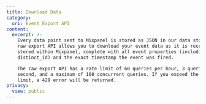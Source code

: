 ```yaml
---
title: Download Data
category:
  uri: Event Export API
content:
  excerpt: >-
    Every data point sent to Mixpanel is stored as JSON in our data store. The
    raw export API allows you to download your event data as it is received and
    stored within Mixpanel, complete with all event properties (including
    distinct_id) and the exact timestamp the event was fired.

    The raw export API has a rate limit of 60 queries per hour, 3 queries per
    second, and a maximum of 100 concurrent queries. If you exceed the rate
    limit, a 429 error will be returned.
privacy:
  view: public
---
```


